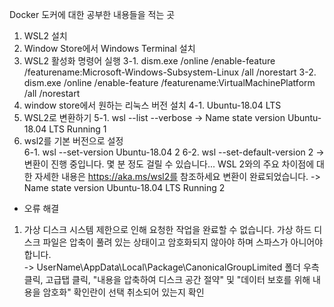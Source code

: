 Docker
도커에 대한 공부한 내용들을 적는 곳

1. WSL2 설치
2. Window Store에서 Windows Terminal 설치
3. WSL2 활성화 명령어 실행
  3-1. dism.exe /online /enable-feature /featurename:Microsoft-Windows-Subsystem-Linux /all /norestart
  3-2. dism.exe /online /enable-feature /featurename:VirtualMachinePlatform /all /norestart
4. window store에서 원하는 리눅스 버전 설치
  4-1. Ubuntu-18.04 LTS 
5. WSL2로 변환하기
  5-1. wsl --list --verbose
  -> Name               state      version
     Ubuntu-18.04 LTS   Running     1
6. wsl2를 기본 버전으로 설정  
  6-1. wsl --set-version Ubuntu-18.04 2
  6-2. wsl --set-default-version 2
  -> 변환이 진행 중입니다. 몇 분 정도 걸릴 수 있습니다...
    WSL 2와의 주요 차이점에 대한 자세한 내용은 https://aka.ms/wsl2를 참조하세요
    변환이 완료되었습니다. 
  -> Name               state      version
     Ubuntu-18.04 LTS   Running     2  
     
     
* 오류 해결
1. 가상 디스크 시스템 제한으로 인해 요청한 작업을 완료할 수 없습니다. 가상 하드 디스크 파일은 압축이 풀려 있는 상태이고 암호화되지 않아야 하며 스파스가 아니어야 합니다.     
-> UserName\AppData\Local\Package\CanonicalGroupLimited 폴더 우측 클릭, 고급탭 클릭, "내용을 압축하여 디스크 공간 절약" 및 "데이터 보호를 위해 내용을 암호화" 확인란이 선택 취소되어 있는지 확인
